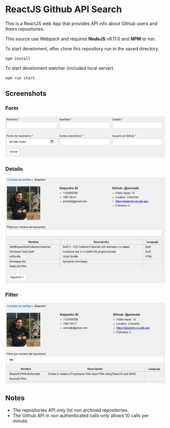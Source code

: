 # ReactJS Github API Search

This is a ReactJS web App that provides API info about Github users and theirs repositories.

This source use Webpack and requires **NodeJS** v8.11.0 and **NPM** to run.

To start develoment, after clone this repository run in the saved directory.

```
npm install
```

To start develoment watcher (included local server)

```
npm run start
```

## Screenshots

### Form
![form view](./docs/form.png "Form view")

### Details
![user details view](./docs/details.png "User Details view")

### Filter
![user filter view](./docs/filter.png "User Filter view")

## Notes

- The repositories API only list non archived repositories. 
- The Github API in non authenticated calls only allows 10 calls per minute.